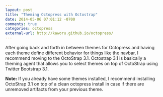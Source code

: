 ```yaml
---
layout: post
title: "Theming Octopress with Octostrap"
date: 2014-05-06 07:01:12 -0700
comments: true
categories: octopress
external-url: http://kaworu.github.io/octopress/
---
```

After going back and forth in between themes for Octopress
and having each theme define different behavior for things
like the navbar, I recommend moving to the OctoStrap 3.1.
Octostrap 3.1 is basically a theming agent that allows
you to select themes on top of OctoStrap using Twitter
Bootstrap 3.1.

**Note:** If you already have some themes installed, I
recommend installing OctoStrap 3.1 on top of a clean
octopress install in case if there are unremoved artifacts
from your previous theme.
